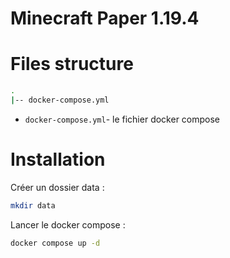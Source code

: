 # Minecraft Paper 1.19.4

# Files structure 

```bash
.
|-- docker-compose.yml
```
- `docker-compose.yml`- le fichier docker compose

# Installation

Créer un dossier data :
```bash
mkdir data
```

Lancer le docker compose :
```bash
docker compose up -d
```